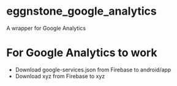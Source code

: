 # eggnstone_google_analytics

A wrapper for Google Analytics

# For Google Analytics to work
 
* Download google-services.json from Firebase to android/app
* Download xyz from Firebase to xyz
